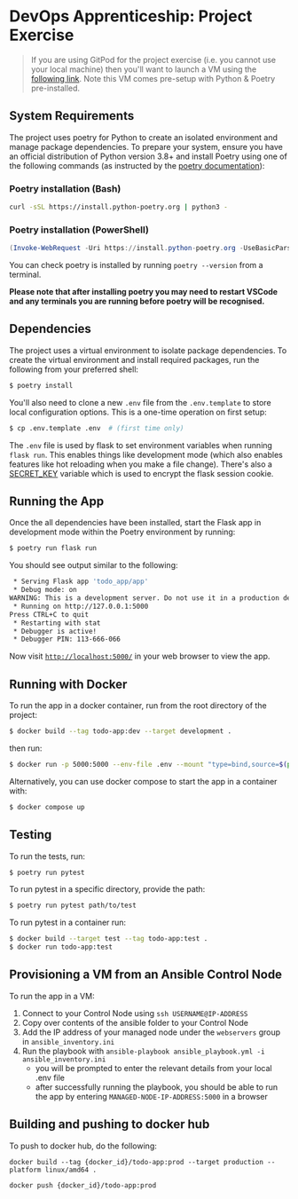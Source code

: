 # DevOps Apprenticeship: Project Exercise

> If you are using GitPod for the project exercise (i.e. you cannot use your local machine) then you'll want to launch a VM using the [following link](https://gitpod.io/#https://github.com/CorndelWithSoftwire/DevOps-Course-Starter). Note this VM comes pre-setup with Python & Poetry pre-installed.

## System Requirements

The project uses poetry for Python to create an isolated environment and manage package dependencies. To prepare your system, ensure you have an official distribution of Python version 3.8+ and install Poetry using one of the following commands (as instructed by the [poetry documentation](https://python-poetry.org/docs/#system-requirements)):

### Poetry installation (Bash)

```bash
curl -sSL https://install.python-poetry.org | python3 -
```

### Poetry installation (PowerShell)

```powershell
(Invoke-WebRequest -Uri https://install.python-poetry.org -UseBasicParsing).Content | py -
```

You can check poetry is installed by running `poetry --version` from a terminal.

**Please note that after installing poetry you may need to restart VSCode and any terminals you are running before poetry will be recognised.**

## Dependencies

The project uses a virtual environment to isolate package dependencies. To create the virtual environment and install required packages, run the following from your preferred shell:

```bash
$ poetry install
```

You'll also need to clone a new `.env` file from the `.env.template` to store local configuration options. This is a one-time operation on first setup:

```bash
$ cp .env.template .env  # (first time only)
```

The `.env` file is used by flask to set environment variables when running `flask run`. This enables things like development mode (which also enables features like hot reloading when you make a file change). There's also a [SECRET_KEY](https://flask.palletsprojects.com/en/2.3.x/config/#SECRET_KEY) variable which is used to encrypt the flask session cookie.

## Running the App

Once the all dependencies have been installed, start the Flask app in development mode within the Poetry environment by running:

```bash
$ poetry run flask run
```

You should see output similar to the following:

```bash
 * Serving Flask app 'todo_app/app'
 * Debug mode: on
WARNING: This is a development server. Do not use it in a production deployment. Use a production WSGI server instead.
 * Running on http://127.0.0.1:5000
Press CTRL+C to quit
 * Restarting with stat
 * Debugger is active!
 * Debugger PIN: 113-666-066
```

Now visit [`http://localhost:5000/`](http://localhost:5000/) in your web browser to view the app.

## Running with Docker

To run the app in a docker container, run from the root directory of the project:

```bash
$ docker build --tag todo-app:dev --target development .
```

then run:

```bash
$ docker run -p 5000:5000 --env-file .env --mount "type=bind,source=$(pwd)/todo_app,target=/opt/app/todo_app" todo-app:dev
```

Alternatively, you can use docker compose to start the app in a container with:

```bash
$ docker compose up
```

## Testing

To run the tests, run:

```bash
$ poetry run pytest
```

To run pytest in a specific directory, provide the path:

```bash
$ poetry run pytest path/to/test
```

To run pytest in a container run:

```bash
$ docker build --target test --tag todo-app:test .
$ docker run todo-app:test
```

## Provisioning a VM from an Ansible Control Node

To run the app in a VM:

1. Connect to your Control Node using `ssh USERNAME@IP-ADDRESS`
2. Copy over contents of the ansible folder to your Control Node
3. Add the IP address of your managed node under the `webservers` group in `ansible_inventory.ini`
4. Run the playbook with `ansible-playbook ansible_playbook.yml -i ansible_inventory.ini`
   - you will be prompted to enter the relevant details from your local .env file
   - after successfully running the playbook, you should be able to run the app by entering `MANAGED-NODE-IP-ADDRESS:5000` in a browser

## Building and pushing to docker hub

To push to docker hub, do the following:

```
docker build --tag {docker_id}/todo-app:prod --target production --platform linux/amd64 .

docker push {docker_id}/todo-app:prod
```
